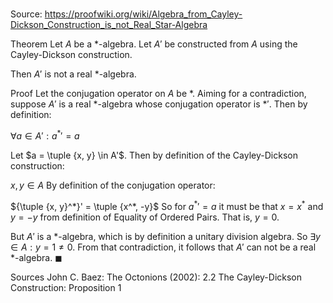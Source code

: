 # 

Source: https://proofwiki.org/wiki/Algebra_from_Cayley-Dickson_Construction_is_not_Real_Star-Algebra

Theorem
Let $A$ be a $*$-algebra.
Let $A'$ be constructed from $A$ using the Cayley-Dickson construction.

Then $A'$ is not a real $*$-algebra.


Proof
Let the conjugation operator on $A$ be $*$.
Aiming for a contradiction, suppose $A'$ is a real $*$-algebra whose conjugation operator is $*'$.
Then by definition:

$\forall a \in A': {a^*}' = a$

Let $a = \tuple {x, y} \in A'$.
Then by definition of the Cayley-Dickson construction:

$x, y \in A$
By definition of the conjugation operator:

${\tuple {x, y}^*}' = \tuple {x^*, -y}$
So for ${a^*}' = a$ it must be that $x = x^*$ and $y = -y$ from definition of Equality of Ordered Pairs.
That is, $y = 0$.

But $A'$ is a $*$-algebra, which is by definition a unitary division algebra.
So $\exists y \in A: y = 1 \ne 0$.
From that contradiction, it follows that $A'$ can not be a real $*$-algebra.
$\blacksquare$


Sources
John C. Baez: The Octonions (2002): 2.2 The Cayley-Dickson Construction: Proposition $1$




